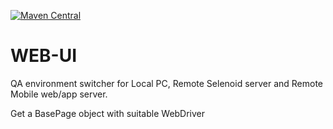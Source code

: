 [![Maven Central](https://maven-badges.herokuapp.com/maven-central/com.github.somnambulaDreams/web-ui/badge.svg)](https://maven-badges.herokuapp.com/maven-central/com.github.somnambulaDreams/web-ui)

# WEB-UI
QA environment switcher for Local PC, Remote Selenoid server and Remote Mobile web/app server.

Get a BasePage object with suitable WebDriver 
